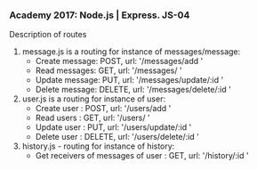 ### Academy 2017: Node.js | Express. JS-04

Description of routes
1. message.js is a routing for instance of messages/message:
	* Create message: POST, url: '/messages/add '
	* Read messages: GET, url: '/messages/ '
	* Update message: PUT, url: '/messages/update/:id '
	* Delete message: DELETE, url: '/messages/delete/:id '
2. user.js is a routing for instance of user:
	* Create user : POST, url: '/users/add '
	* Read users : GET, url: '/users/ '
	* Update user : PUT, url: '/users/update/:id '
	* Delete user : DELETE, url: '/users/delete/:id '
3. history.js - routing for instance of history:
	* Get receivers of messages of user : GET, url: '/history/:id '
